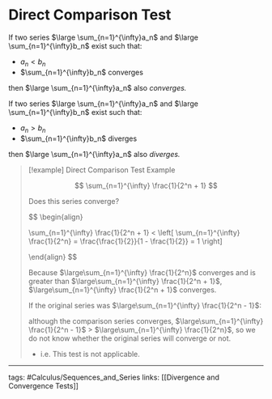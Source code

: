 # Direct Comparison Test
If two series $\large \sum_{n=1}^{\infty}a_n$ and $\large \sum_{n=1}^{\infty}b_n$ exist such that:
- $a_n < b_n$
- $\sum_{n=1}^{\infty}b_n$ converges

then $\large \sum_{n=1}^{\infty}a_n$ also *converges.*

If two series $\large \sum_{n=1}^{\infty}a_n$ and $\large \sum_{n=1}^{\infty}b_n$ exist such that:
- $a_n > b_n$
- $\sum_{n=1}^{\infty}b_n$ diverges

then $\large \sum_{n=1}^{\infty}a_n$ also *diverges.*

> [!example]  Direct Comparison Test Example
> 
> 
> $$
> \sum_{n=1}^{\infty} \frac{1}{2^n + 1}
> $$
> 
> Does this series converge?
> 
> $$ \begin{align}
> 
> \sum_{n=1}^{\infty} \frac{1}{2^n + 1} < \left[ \sum_{n=1}^{\infty} \frac{1}{2^n} = \frac{\frac{1}{2}}{1 - \frac{1}{2}} = 1 \right]
> 
> \end{align} $$
> 
> Because $\large\sum_{n=1}^{\infty} \frac{1}{2^n}$ converges and is greater than $\large\sum_{n=1}^{\infty} \frac{1}{2^n + 1}$, $\large\sum_{n=1}^{\infty} \frac{1}{2^n + 1}$ converges.
> 
> If the original series was $\large\sum_{n=1}^{\infty} \frac{1}{2^n - 1}$:
> 
> although the comparison series converges, $\large\sum_{n=1}^{\infty} \frac{1}{2^n - 1}$ > $\large\sum_{n=1}^{\infty} \frac{1}{2^n}$, so we do not know whether the original series will converge or not.
> - i.e. This test is not applicable.
> 

---
tags: #Calculus/Sequences_and_Series 
links: [[Divergence and Convergence Tests]]